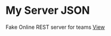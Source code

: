 # My Server JSON
Fake Online REST server for teams
[View](https://my-json-server.typicode.com/WalterKstro/json-server/)
